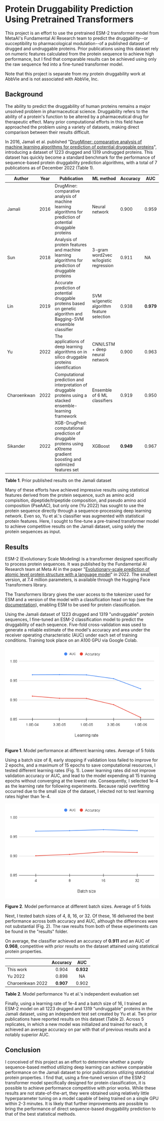 # Protein Druggability Prediction Using Pretrained Transformers

This project is an effort to use the pretrained ESM-2 transformer model from MetaAI's Fundamental AI Research team to predict the druggability--or succeptibility to pharmacological modulation--of a published dataset of drugged and undruggable proteins. Prior publications using this dataset rely on numeric features calculated from the protein sequence to achieve high performance, but I find that comparable results can be achieved using only the raw sequence fed into a fine-tuned transformer model.

Note that this project is separate from my protein druggability work at AbbVie and is not associated with AbbVie, Inc.

## Background

The ability to predict the druggability of human proteins remains a major unsolved problem in pharmaceutical science. Druggability refers to the ability of a protein's function to be altered by a pharmaceutical drug for therapeutic effect. Many prior computational efforts in this field have approached the problem using a variety of datasets, making direct comparison between their results difficult.

In 2016, Jamali et al. published "[DrugMiner: comparative analysis of machine learning algorithms for prediction of potential druggable proteins](https://www.sciencedirect.com/science/article/abs/pii/S1359644616000271?via%3Dihub)", introducing a dataset of 1223 drugged and 1319 undrugged proteins. This dataset has quickly become a standard benchmark for the performance of sequence-based protein druggability prediction algorithms, with a total of 7 publications as of December 2022 (Table 1).

| Author      | Year | Publication                                                                                                                    | ML method                                 | Accuracy | AUC    |
|-------------|------|-------------------------------------------------------------------------------------------------------------------------|-------------------------------------------|----------|--------|
| Jamali      | 2016 | DrugMiner: comparative analysis of machine learning algorithms for prediction of potential druggable proteins           |               Neural network              |   0.900  |  0.959 |
| Sun         | 2018 | Analysis of protein features and machine learning algorithms for prediction of druggable proteins                       |   3-gram word2vec w/logistic regression   |   0.911  |   NA   |
| Lin         | 2019 | Accurate prediction of potential druggable proteins based on genetic algorithm and Bagging-SVM ensemble classifier      | SVM w/genetic algorithm feature selection |   0.938  |  **0.979** |
| Yu          | 2022 | The applications of deep learning algorithms on in silico druggable proteins identification                             |       CNN/LSTM + deep neural network      |   0.900  |  0.963 |
| Charoenkwan | 2022 | Computational prediction and interpretation of druggable proteins using a stacked ensemble-learning framework           |        Ensemble of 6 ML classifiers       |   0.919  |  0.950 |
| Sikander    | 2022 | XGB-DrugPred: computational prediction of druggable proteins using eXtreme gradient boosting and optimized features set |                  XGBoost                  |   **0.949**  |  0.967 |

**Table 1**. Prior published results on the Jamali dataset

Many of these efforts have achieved impressive results using statistical features derived from the protein sequence, such as amino acid compisition, dipeptide/tripeptide composition, and pseudo amino acid composition (PseAAC), but only one (Yu 2022) has sought to use the protein sequence directly through a sequence-processing deep learning network. Even so, Yu et al.'s classifier was augmented with statistical protein features. Here, I sought to fine-tune a pre-trained transformer model to achieve competitive results on the Jamali dataset, using solely the protein sequences as input.

## Results

ESM-2 (Evolutionary Scale Modeling) is a transformer designed specifically to process protein sequences. It was published by the Fundamental AI Research team at Meta AI in the paper "[Evolutionary-scale prediction of atomic level protein structure with a language model](https://www.biorxiv.org/content/10.1101/2022.07.20.500902v2)" in 2022. The smallest version, at 7.4 million parameters, is available through the Hugging Face Transformers library.

The Transformers library gives the user access to the tokenizer used for ESM and a version of the model with a classification head on top (see the [documentation](https://huggingface.co/docs/transformers/model_doc/esm#transformers.TFEsmForSequenceClassification)), enabling ESM to be used for protein classification.

Using the Jamali dataset of 1223 drugged and 1319 "undruggable" protein sequences, I fine-tuned an ESM-2 classification model to predict the druggability of each sequence. Five-fold cross-validation was used to generate a reliable estimate of the model's accuracy and area under the receiver operating characteristic (AUC) under each set of training conditions. Training took place on an A100 GPU via Google Colab.

![](https://github.com/mcunningham1440/transformer-druggability/blob/main/assets/learn_rate_chart.png)

**Figure 1**. Model performance at different learning rates. Average of 5 folds

Using a batch size of 8, early stopping if validation loss failed to improve for 2 epochs, and a maximum of 15 epochs to save computational resources, I tested different learning rates (Fig. 1). Lower learning rates did not improve validation accuracy or AUC, and lead to the model expending all 15 training epochs without converging at the lowest rate. Consequently, I selected 1e-4 as the learning rate for following experiments. Because rapid overfitting occurred due to the small size of the dataset, I elected not to test learning rates higher than 1e-4.

![](https://github.com/mcunningham1440/transformer-druggability/blob/main/assets/batch_size_chart.png)

**Figure 2**. Model performance at different batch sizes. Average of 5 folds

Next, I tested batch sizes of 4, 8, 16, or 32. Of these, 16 delivered the best performance across both accuracy and AUC, although the differences were not substantial (Fig. 2). The raw results from both of these experiments can be found in the "results" folder.

On average, the classifier achieved an accuracy of **0.911** and an AUC of **0.968**, competitive with prior results on the dataset attained using statistical protein properties.

|                  | Accuracy |  AUC  |
|------------------|:--------:|:-----:|
| This work        |   0.904  | **0.932** |
| Yu 2022          |   0.898  |   NA  |
| Charoenkwan 2022 |   **0.907**  | 0.902 |

**Table 2**. Model performance Yu et al.'s independent evaluation set

Finally, using a learning rate of 1e-4 and a batch size of 16, I trained an ESM-2 model on all 1223 drugged and 1319 "undruggable" proteins in the Jamali dataset, using an independent test set created by Yu et al. Two prior publications have reported results on this dataset (Table 2). Across 5 replicates, in which a new model was initialized and trained for each, it achieved an average accuracy on par with that of previous results and a notably superior AUC.

## Conclusion

I conceived of this project as an effort to determine whether a purely sequence-based method utilizing deep learning can achieve comparable performance on the Jamali dataset to prior publications utilizing statistical protein properties. I find that, using a fine-tuned version of the ESM-2 transformer model specifically designed for protein classification, it is possible to achieve performance competitive with prior works. While these results are not state-of-the-art, they were obtained using relatively little hyperparameter tuning on a model capable of being trained on a single GPU within 2-3 minutes. It is likely that further improvements are possible to bring the performance of direct sequence-based druggability prediction to that of the best statistical methods.
